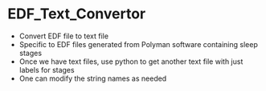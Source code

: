 # EDF_Text_Convertor
- Convert EDF file to text file
- Specific to EDF files generated from Polyman software containing sleep stages
- Once we have text files, use python to get another text file with just labels for stages
- One can modify the string names as needed
